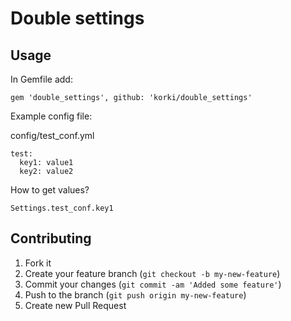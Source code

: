 # Double settings


## Usage

In Gemfile add:

```
gem 'double_settings', github: 'korki/double_settings'

```

Example config file:

config/test_conf.yml
```
test:
  key1: value1
  key2: value2

```

How to get values?

```
Settings.test_conf.key1

```


## Contributing

1. Fork it
2. Create your feature branch (`git checkout -b my-new-feature`)
3. Commit your changes (`git commit -am 'Added some feature'`)
4. Push to the branch (`git push origin my-new-feature`)
5. Create new Pull Request
